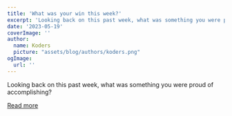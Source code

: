 ```yaml
---
title: 'What was your win this week?'
excerpt: 'Looking back on this past week, what was something you were proud of accomplishing?'
date: '2023-05-19'
coverImage: ''
author:
  name: Koders
  picture: "assets/blog/authors/koders.png"
ogImage:
  url: ''
---
```


Looking back on this past week, what was something you were proud of accomplishing?

[Read more](https://dev.to/devteam/what-was-your-win-this-week-1k8i)
